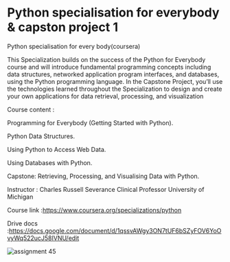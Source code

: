 # Python specialisation for everybody & capston project 1


Python specialisation for every body(coursera)

This Specialization builds on the success of the Python for Everybody course and will introduce fundamental programming concepts including data structures, 
networked application program interfaces, and databases, using the Python programming language. In the Capstone Project, 
you’ll use the technologies learned throughout the Specialization to design and create your own applications for data retrieval, processing, and visualization


Course content :

Programming for Everybody (Getting Started with Python).

Python Data Structures.

Using Python to Access Web Data.

Using Databases with Python.

Capstone: Retrieving, Processing, and Visualising Data with Python.


Instructor : Charles Russell Severance
Clinical Professor
University of Michigan

Course link :https://www.coursera.org/specializations/python

Drive docs :https://docs.google.com/document/d/1qssvAWgy3ON7tUF6bSZyFOV6YoOvyWq522ucJ58IVNU/edit

![assignment 45](https://user-images.githubusercontent.com/63025671/101814520-f3340200-3b26-11eb-8591-d14a7750f437.jpeg)
